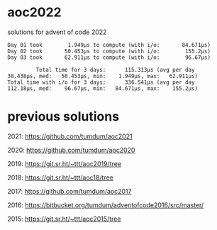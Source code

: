# aoc2022
solutions for advent of code 2022

```
Day 01 took        1.949µs to compute (with i/o:       84.671µs)
Day 02 took       50.453µs to compute (with i/o:        155.2µs)
Day 03 took       62.911µs to compute (with i/o:        96.67µs)

         Total time for 3 days:      115.313µs (avg per day   38.438µs, med:   50.453µs, min:    1.949µs, max:   62.911µs)
Total time with i/o for 3 days:      336.541µs (avg per day   112.18µs, med:    96.67µs, min:   84.671µs, max:    155.2µs)
```

# previous solutions

2021: https://github.com/tumdum/aoc2021

2020: https://github.com/tumdum/aoc2020

2019: https://git.sr.ht/~ttt/aoc2019/tree

2018: https://git.sr.ht/~ttt/aoc18/tree

2017: https://github.com/tumdum/aoc2017

2016: https://bitbucket.org/tumdum/adventofcode2016/src/master/

2015: https://git.sr.ht/~ttt/aoc2015/tree
